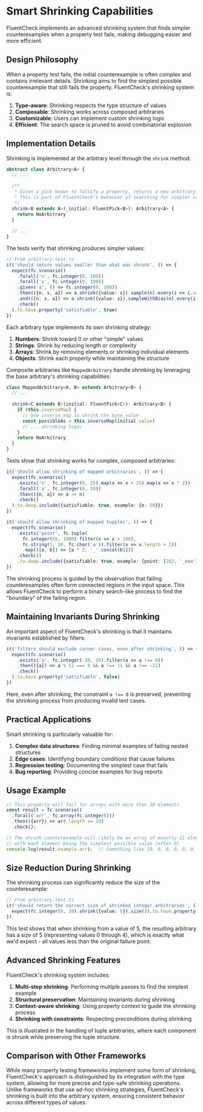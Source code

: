 # Smart Shrinking Capabilities

FluentCheck implements an advanced shrinking system that finds simpler counterexamples when a property test fails, making debugging easier and more efficient.

## Design Philosophy

When a property test fails, the initial counterexample is often complex and contains irrelevant details. Shrinking aims to find the simplest possible counterexample that still fails the property. FluentCheck's shrinking system is:

1. **Type-aware**: Shrinking respects the type structure of values
2. **Composable**: Shrinking works across composed arbitraries
3. **Customizable**: Users can implement custom shrinking logic
4. **Efficient**: The search space is pruned to avoid combinatorial explosion

## Implementation Details

Shrinking is implemented at the arbitrary level through the `shrink` method:

```typescript
abstract class Arbitrary<A> {
  // ...
  
  /**
   * Given a pick known to falsify a property, returns a new arbitrary with simpler cases to be tested.
   * This is part of FluentCheck's behavior of searching for simpler counter-examples after one is found.
   */
  shrink<B extends A>(_initial: FluentPick<B>): Arbitrary<A> {
    return NoArbitrary
  }
  
  // ...
}
```

The tests verify that shrinking produces simpler values:

```typescript
// From arbitrary.test.ts
it('should return values smaller than what was shrunk', () => {
  expect(fc.scenario()
    .forall('n', fc.integer(0, 100))
    .forall('s', fc.integer(0, 100))
    .given('a', () => fc.integer(0, 100))
    .then(({n, s, a}) => a.shrink({value: s}).sample(n).every(i => i.value < s))
    .and(({n, s, a}) => a.shrink({value: s}).sampleWithBias(n).every(i => i.value < s))
    .check()
  ).to.have.property('satisfiable', true)
})
```

Each arbitrary type implements its own shrinking strategy:

1. **Numbers**: Shrink toward 0 or other "simple" values
2. **Strings**: Shrink by reducing length or complexity
3. **Arrays**: Shrink by removing elements or shrinking individual elements
4. **Objects**: Shrink each property while maintaining the structure

Composite arbitraries like `MappedArbitrary` handle shrinking by leveraging the base arbitrary's shrinking capabilities:

```typescript
class MappedArbitrary<A, B> extends Arbitrary<B> {
  // ...
  
  shrink<C extends B>(initial: FluentPick<C>): Arbitrary<B> {
    if (this.inverseMap) {
      // Use inverse map to shrink the base value
      const possibleAs = this.inverseMap(initial.value)
      // ... shrinking logic
    }
    return NoArbitrary
  }
}
```

Tests show that shrinking works for complex, composed arbitraries:

```typescript
it('should allow shrinking of mapped arbitraries', () => {
  expect(fc.scenario()
    .exists('n', fc.integer(0, 25).map(x => x + 25).map(x => x * 2))
    .forall('a', fc.integer(0, 10))
    .then(({n, a}) => a <= n)
    .check()
  ).to.deep.include({satisfiable: true, example: {n: 50}})
})

it('should allow shrinking of mapped tupples', () => {
  expect(fc.scenario()
    .exists('point', fc.tuple(
      fc.integer(50, 1000).filter(x => x > 100),
      fc.string(1, 10, fc.char('a')).filter(x => x.length > 2))
      .map(([a, b]) => [a * 2, '_'.concat(b)]))
    .check())
    .to.deep.include({satisfiable: true, example: {point: [202, '_aaa']}})
})
```

The shrinking process is guided by the observation that failing counterexamples often form connected regions in the input space. This allows FluentCheck to perform a binary search-like process to find the "boundary" of the failing region.

## Maintaining Invariants During Shrinking

An important aspect of FluentCheck's shrinking is that it maintains invariants established by filters:

```typescript
it('filters should exclude corner cases, even after shrinking', () => {
  expect(fc.scenario()
    .exists('a', fc.integer(-20, 20).filter(a => a !== 0))
    .then(({a}) => a % 11 === 0 && a !== 11 && a !== -11)
    .check()
  ).to.have.property('satisfiable', false)
})
```

Here, even after shrinking, the constraint `a !== 0` is preserved, preventing the shrinking process from producing invalid test cases.

## Practical Applications

Smart shrinking is particularly valuable for:

1. **Complex data structures**: Finding minimal examples of failing nested structures
2. **Edge cases**: Identifying boundary conditions that cause failures
3. **Regression testing**: Documenting the simplest case that fails
4. **Bug reporting**: Providing concise examples for bug reports

## Usage Example

```typescript
// This property will fail for arrays with more than 10 elements
const result = fc.scenario()
  .forall('arr', fc.array(fc.integer()))
  .then(({arr}) => arr.length <= 10)
  .check();

// The shrunk counterexample will likely be an array of exactly 11 elements,
// with each element being the simplest possible value (often 0)
console.log(result.example.arr);  // Something like [0, 0, 0, 0, 0, 0, 0, 0, 0, 0, 0]
```

## Size Reduction During Shrinking

The shrinking process can significantly reduce the size of the counterexample:

```typescript
// From arbitrary.test.ts
it('should return the correct size of shrinked integer arbitraries', () => {
  expect(fc.integer(0, 10).shrink({value: 5}).size()).to.have.property('value', 5)
})
```

This test shows that when shrinking from a value of 5, the resulting arbitrary has a size of 5 (representing values 0 through 4), which is exactly what we'd expect - all values less than the original failure point.

## Advanced Shrinking Features

FluentCheck's shrinking system includes:

1. **Multi-step shrinking**: Performing multiple passes to find the simplest example
2. **Structural preservation**: Maintaining invariants during shrinking
3. **Context-aware shrinking**: Using property context to guide the shrinking process
4. **Shrinking with constraints**: Respecting preconditions during shrinking

This is illustrated in the handling of tuple arbitraries, where each component is shrunk while preserving the tuple structure.

## Comparison with Other Frameworks

While many property testing frameworks implement some form of shrinking, FluentCheck's approach is distinguished by its integration with the type system, allowing for more precise and type-safe shrinking operations. Unlike frameworks that use ad-hoc shrinking strategies, FluentCheck's shrinking is built into the arbitrary system, ensuring consistent behavior across different types of values. 
